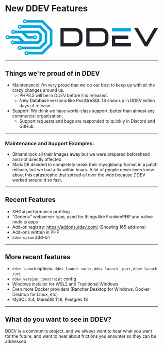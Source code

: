 # **New DDEV Features**

<img src="images/ddev-logo.svg" alt="DDEV Logo" class="ddev-logo">

---

## Things we're proud of in DDEV

- Maintenance! I'm very proud that we do our best to keep up with all the crazy changes around us.
  - PHP8.5 will be in DDEV before it is released.
  - New Database versions like PostGreSQL 18 show up in DDEV within days of release.
- Support: We think we have world-class support, better than almost any commercial organization.
  - Support requests and bugs are responded to quickly in Discord and GitHub.

---


### Maintenance and Support Examples:
  - Bitnami took all their images away but we were prepared beforehand and not directly affected.
  - MariaDB decided to completely break their mysqldump format in a patch release, but we had a fix within hours. A lot of people never even knew about this catastrophe that spread all over the web because DDEV worked around it so fast.

---

## Recent Features

- XHGui performance profiling
- "Generic" webserver type, used for things like FrankenPHP and native node.js apps
- Add-on registry: https://addons.ddev.com/ (Showing 165 add-ons)
- Add-ons written in PHP
- `ddev-upsun` add-on


---

## More recent features

- `ddev launch` options: `ddev launch <url>`, `ddev launch :port`, `ddev launch /uri`
- `ddev_version_constraint` config
- Windows installer for WSL2 and Traditional Windows
- Even more Docker providers (Rancher Desktop for Windows, Docker Desktop for Linux, etc)
- MySQL 8.4, MariaDB 11.8, Postgres 18

---

## What do you want to see in DDEV?

DDEV is a community project, and we always want to hear what you want for the future, and want to hear about frictions you enounter so they can be addressed.



